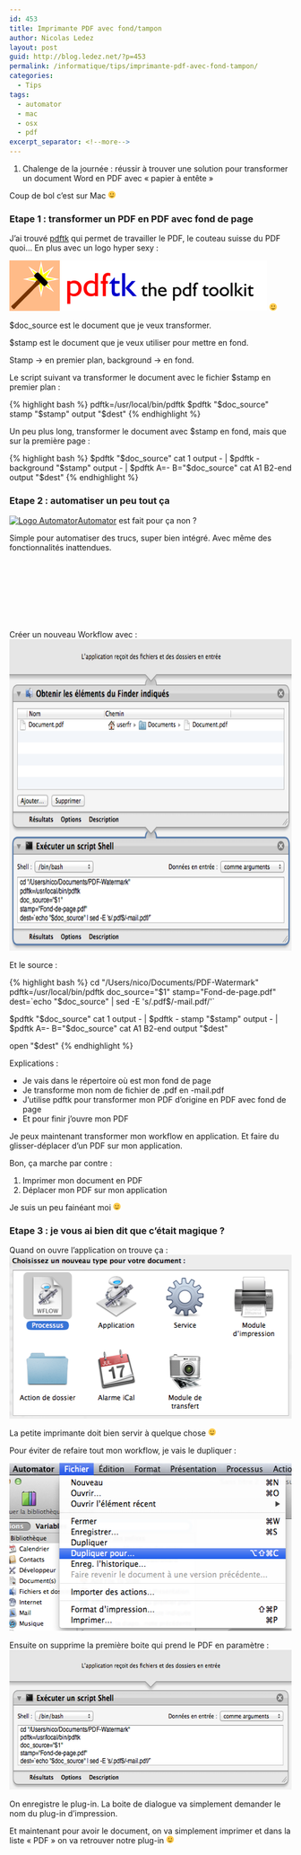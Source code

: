 ```yaml
---
id: 453
title: Imprimante PDF avec fond/tampon
author: Nicolas Ledez
layout: post
guid: http://blog.ledez.net/?p=453
permalink: /informatique/tips/imprimante-pdf-avec-fond-tampon/
categories:
  - Tips
tags:
  - automator
  - mac
  - osx
  - pdf
excerpt_separator: <!--more-->
---
```

  1. Chalenge de la journée : réussir à trouver une solution pour transformer un document Word en PDF avec &laquo;&nbsp;papier à entête&nbsp;&raquo;

Coup de bol c&rsquo;est sur Mac <img src="/images/smilies/simple-smile.png" alt=":)" class="wp-smiley" style="height: 1em; max-height: 1em;" />  
<!--more-->

### Etape 1 : transformer un PDF en PDF avec fond de page

J&rsquo;ai trouvé [pdftk][1] qui permet de travailler le PDF, le couteau suisse du PDF quoi&#8230; En plus avec un logo hyper sexy :

<img class="alignnone size-medium wp-image-454" title="pdftk-logo" src="/images/2012/02/pdftk-logo.png" alt="Logo pdftk" />

<img src="/images/smilies/simple-smile.png" alt=":)" class="wp-smiley" style="height: 1em; max-height: 1em;" />

$doc_source est le document que je veux transformer.

$stamp est le document que je veux utiliser pour mettre en fond.

Stamp -> en premier plan, background -> en fond.

Le script suivant va transformer le document avec le fichier $stamp en premier plan :

{% highlight bash %}
pdftk=/usr/local/bin/pdftk
$pdftk "$doc_source" stamp "$stamp" output "$dest"
{% endhighlight %}

Un peu plus long, transformer le document avec $stamp en fond, mais que sur la première page :

{% highlight bash %}
$pdftk "$doc_source" cat 1 output - | $pdftk - background "$stamp" output - | $pdftk A=- B="$doc_source" cat A1 B2-end output "$dest"
{% endhighlight %}

### Etape 2 : automatiser un peu tout ça

[<img class="alignleft  wp-image-458" title="Automator" src="/images/2012/02/Automator-300x300.png" alt="Logo Automator" width="180" height="180" srcset="http://blog.ledez.net/wp-content/uploads/2012/02/Automator-150x150.png 150w, http://blog.ledez.net/wp-content/uploads/2012/02/Automator-300x300.png 300w, http://blog.ledez.net/wp-content/uploads/2012/02/Automator.png 512w" sizes="(max-width: 180px) 100vw, 180px" />][2][Automator][3] est fait pour ça non ?

Simple pour automatiser des trucs, super bien intégré. Avec même des fonctionnalités inattendues.

&nbsp;

&nbsp;

&nbsp;

&nbsp;

Créer un nouveau Workflow avec :  
[<img class="alignnone size-full wp-image-460" title="Workflow-01" src="/images/2012/02/Workflow-011.png" alt="" width="896" height="555" />][4]

Et le source :

{% highlight bash %}
cd "/Users/nico/Documents/PDF-Watermark"
pdftk=/usr/local/bin/pdftk
doc_source="$1"
stamp="Fond-de-page.pdf"
dest=`echo "$doc_source" | sed -E 's/.pdf$/-mail.pdf/'`

$pdftk "$doc_source" cat 1 output - | $pdftk - stamp "$stamp" output - | $pdftk A=- B="$doc_source" cat A1 B2-end output "$dest"

open "$dest"
{% endhighlight %}

Explications :

  * Je vais dans le répertoire où est mon fond de page
  * Je transforme mon nom de fichier de .pdf en -mail.pdf
  * J&rsquo;utilise pdftk pour transformer mon PDF d&rsquo;origine en PDF avec fond de page
  * Et pour finir j&rsquo;ouvre mon PDF

Je peux maintenant transformer mon workflow en application. Et faire du glisser-déplacer d&rsquo;un PDF sur mon application.

Bon, ça marche par contre :

  1. Imprimer mon document en PDF
  2. Déplacer mon PDF sur mon application

Je suis un peu fainéant moi <img src="/images/smilies/simple-smile.png" alt=":)" class="wp-smiley" style="height: 1em; max-height: 1em;" />

### Etape 3 : je vous ai bien dit que c&rsquo;était magique ?

Quand on ouvre l&rsquo;application on trouve ça :[<img src="/images/2012/02/Workflow-031.png" alt="" title="Workflow-03" width="513" height="292" class="alignnone size-full wp-image-469" />][5]

La petite imprimante doit bien servir à quelque chose <img src="/images/smilies/simple-smile.png" alt=":)" class="wp-smiley" style="height: 1em; max-height: 1em;" />

Pour éviter de refaire tout mon workflow, je vais le dupliquer :

[<img src="/images/2012/02/Workflow-021.png" alt="" title="Workflow-02" width="519" height="299" class="alignnone size-full wp-image-472" />][6]

Ensuite on supprime la première boite qui prend le PDF en paramètre :  
[<img src="/images/2012/02/Workflow-04.png" alt="" title="Workflow-04" width="618" height="249" class="alignnone size-full wp-image-470" />][7]

On enregistre le plug-in. La boite de dialogue va simplement demander le nom du plug-in d&rsquo;impression.

Et maintenant pour avoir le document, on va simplement imprimer et dans la liste &laquo;&nbsp;PDF&nbsp;&raquo; on va retrouver notre plug-in <img src="/images/smilies/simple-smile.png" alt=":)" class="wp-smiley" style="height: 1em; max-height: 1em;" />

 [1]: http://www.pdflabs.com/tools/pdftk-the-pdf-toolkit/ "Site de PDFTK"
 [2]: http://blog.ledez.net/wp-content/uploads/2012/02/Automator.png
 [3]: http://www.apple.com/remotedesktop/automation.html "Site d'Automator"
 [4]: 2012/02/Workflow-011.png
 [5]: 2012/02/Workflow-031.png
 [6]: 2012/02/Workflow-021.png
 [7]: 2012/02/Workflow-04.png

